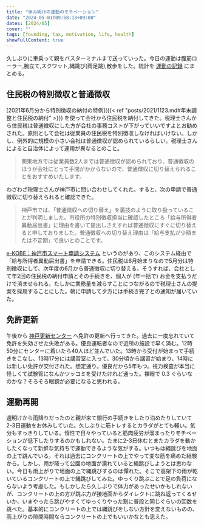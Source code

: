 ```yaml
---
title: "休み明けの運動のモチベーション"
date: "2024-05-01T09:58:13+09:00"
dates: [2024/05]
cover: ""
tags: [founding, tax, motivation, life, health]
showFullContent: true
---
```


久しぶりに車乗って親をバスターミナルまで送っていった。今日の運動は腹筋ローラー,腕立て,スクワット,縄跳び(両足跳),散歩をした。統計を [運動の記録](https://docs.google.com/spreadsheets/d/1bg85QtM-LciUgey8I79uI7vW2PEwsP6TVdeIRVkACBg/edit?usp=sharing) にまとめる。

## 住民税の特別徴収と普通徴収

[2021年6月分から特別徴収の納付の特例]({{< ref "posts/2021/1123.md#年末調整と住民税の納付" >}}) を使って会社から住民税を納付してきた。税理士さんから住民税は普通徴収にした方が会社の事務コストが下がっていいですよとお勧めされた。原則として会社は従業員の住民税を特別徴収しなければいけない。しかし、例外的に規模の小さい会社は普通徴収が認められているらしい。税理士さんによると自治体によって運用が異なるとのこと。

> 関東地方では従業員数2人までは普通徴収が認められており、普通徴収のほうが会社にとって手間がかからないので、普通徴収に切り替えられることをおすすめいたします。

わざわざ税理士さんが神戸市に問い合わせしてくれた。すると、次の申請で普通徴収に切り替えられると確認できた。

> 神戸市では、「普通徴収への切り替え」を裏技のように取り扱っていることが判明しました。市役所の特別徴収担当に確認したところ「給与所得者異動届出書」に理由を書いて提出しさえすれば普通徴収にすぐに切り替えると申しておりました。普通徴収への切り替え理由は「給与支払が少額または不定期」で良いとのことです。

[e-KOBE：神戸市スマート申請システム](https://lgpos.task-asp.net/cu/281000/ea/residents/portal/home) というのがあり、このシステム経由で「給与所得者異動届出書」を申請できる。住民税は6月始まりなので5月分は特別徴収にして、次年度の6月から普通徴収に切り替える。そうすれば、会社として年2回の住民税の納付申請とその手続きを、個人が (年一括で) お金を支払うだけで済ませられる。たしかに業務量を減らすことにつながるので税理士さんの提案を採用することにした。朝に申請して夕方には手続き完了との通知が届いていた。

## 免許更新

午後から [神戸更新センター](https://www.police.pref.hyogo.lg.jp/traffic/map/index4.htm) へ免許の更新へ行ってきた。過去に一度忘れていて免許を失効させた失敗がある。優良運転者なので近所の施設で早く済む。12時50分にセンターに着いたら40人ほど並んでいた。13時から受付が始まって手続きをこなし、13時17分には講習室に入って、30分頃から講習が始まり、14時には新しい免許が交付された。想定通り。優良だから5年もつ。視力検査が本当に怪しくて試験管になんかツッコミを受けたけれど通った。裸眼で 0.3 ぐらいなのかな？そろそろ眼鏡が必要になると思われる。

## 運動再開

週明けから雨降りだったのと親が来て銀行の手続きをしたり泊めたりしていて2-3日運動をお休みしていた。久しぶりに筋トレするとカラダがとても軽い。気分もすっきりしている。惰性で日々やっていると筋肉疲労が溜まったりモチベーションが低下したりするのかもしれない。たまに2-3日休むとまたカラダを動かしたくなって新鮮な気持ちで運動できるような気がする。いつもは縄跳びを地面の上で跳んでいる。それは過去にコンクリートの上でやって変な筋を痛めた経験から。しかし、雨が降って公園の地面が濡れていると縄跳びしようとは思わない。今日も雨上がりで地面の上で縄跳びするのは憚れた。そこで高架下の雨が乾いているコンクリートの上で縄跳びしてみた。ゆっくり跳ぶことで足の負荷にならないよう考慮した。もしかしたら久しぶりで体力があったせいかもしれないが、コンクリートの上の方が跳ぶ力が接地面からダイレクトに跳ね返ってくるせいか、いまやったら跳びやすくてゆっくりやった割に普段と同じぐらいの回数を跳べた。基本的にコンクリートの上では縄跳びをしない方針を変えないものの、雨上がりの隙間時間ならコンクリートの上でもいいかなとも思えた。
